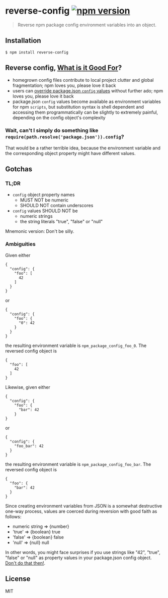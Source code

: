 # reverse-config [![npm version][npm-image]][npm-url]

> Reverse npm package config environment variables into an object.

## Installation

    $ npm install reverse-config

## Reverse config, [What is it Good For](http://en.wikipedia.org/wiki/The_Marine_Biologist#Plot)?

- homegrown config files contribute to local project clutter and global
  fragmentation; npm loves you, please love it back
- users can
  [override package.json `config` values](https://docs.npmjs.com/files/package.json#config)
  without further ado; npm loves you, please love it back
- package.json `config` values become available as environment variables for
  npm `scripts`, but substitution syntax is shell dependent and accessing them
  programmatically can be slightly to extremely painful, depending on the
  config object's complexity

### Wait, can't I simply do something like `require(path.resolve('package.json')).config`?

That would be a rather terrible idea, because the environment variable and the
corresponding object property might have different values.

## Gotchas

### TL;DR

- `config` object property names
    - MUST NOT be numeric
    - SHOULD NOT contain underscores
- `config` values SHOULD NOT be
    - numeric strings
    - the string literals "true", "false" or "null"

Mnemonic version: Don't be silly.

### Ambiguities

Given either

    {
      "config": {
        "foo": [
          42
        ]
      }
    }

or

    {
      "config": {
        "foo": {
          "0": 42
        }
      }
    }

the resulting environment variable is `npm_package_config_foo_0`.
The reversed config object is

    {
      "foo": [
        42
      ]
    }

Likewise, given either

    {
      "config": {
        "foo": {
          "bar": 42
        }
    }

or

    {
      "config": {
        "foo_bar": 42
      }
    }

the resulting environment variable is `npm_package_config_foo_bar`.
The reversed config object is

    {
      "foo": {
        "bar": 42
      }
    }

Since creating environment variables from JSON is a somewhat destructive
one-way process, values are coerced during reversion with good faith as follows:

- numeric string => {number}
- 'true' => {boolean} true
- 'false' => {boolean} false
- 'null' => {null} null

In other words, you might face surprises if you use strings like
"42", "true", "false" or "null" as property values in your package.json
config object.
[Don't do that then!](http://www.catb.org/jargon/html/D/Don-t-do-that-then-.html).

## License

MIT

[npm-image]: https://img.shields.io/npm/v/reverse-config.svg?style=flat-square
[npm-url]: https://www.npmjs.com/package/reverse-config

